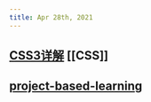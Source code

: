 ```yaml
---
title: Apr 28th, 2021
---
```


## [CSS3详解](https://github.com/airen/CSS3)  [[CSS]]
## [project-based-learning](https://github.com/tuvtran/project-based-learning#cc)
